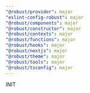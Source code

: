 ```yaml
---
"@robust/provider": major
"eslint-config-robust": major
"@robust/components": major
"@robust/constructor": major
"@robust/contexts": major
"@robust/functions": major
"@robust/hooks": major
"@robust/nextjs": major
"@robust/theme": major
"@robust/tools": major
"@robust/tsconfig": major
---
```


INIT
